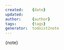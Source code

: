 ```yaml
---
created:    {date}
updated:    
author:     {author}
tags:       {tags}
generator:  todoist2note
---
```



{note}

